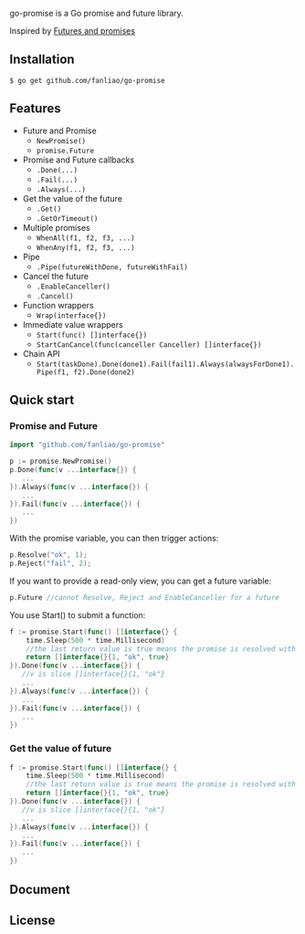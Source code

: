 [home]: github.com/fanliao/go-promise

go-promise is a Go promise and future library.

Inspired by [Futures and promises]()

## Installation

    $ go get github.com/fanliao/go-promise

## Features

* Future and Promise
  * ```NewPromise()```
  * ```promise.Future```
* Promise and Future callbacks
  * ```.Done(...)```
  * ```.Fail(...)```
  * ```.Always(...)```
* Get the value of the future
  * ```.Get() ```
  * ```.GetOrTimeout()```
* Multiple promises
  * ```WhenAll(f1, f2, f3, ...)```
  * ```WhenAny(f1, f2, f3, ...)```
* Pipe
  * ```.Pipe(futureWithDone, futureWithFail)```
* Cancel the future
  * ```.EnableCanceller()```
  * ```.Cancel()```
* Function wrappers
  * ```Wrap(interface{})```
* Immediate value wrappers
  * ```Start(func() []interface{})```
  * ```StartCanCancel(func(canceller Canceller) []interface{})```
* Chain API
  * ```Start(taskDone).Done(done1).Fail(fail1).Always(alwaysForDone1).Pipe(f1, f2).Done(done2)```

	
## Quick start

### Promise and Future 

```go
import "github.com/fanliao/go-promise"

p := promise.NewPromise()
p.Done(func(v ...interface{}) {
   ...
}).Always(func(v ...interface{}) {
   ...
}).Fail(func(v ...interface{}) {
   ...
})
```

With the promise variable, you can then trigger actions:

```go
p.Resolve("ok", 1);
p.Reject("fail", 2);
```

If you want to provide a read-only view, you can get a future variable:

```go
p.Future //cannot Resolve, Reject and EnableCanceller for a future
```

You use Start() to submit a function:

```go
f := promise.Start(func() []interface{} {
	time.Sleep(500 * time.Millisecond)
	//the last return value is true means the promise is resolved with 1, ok
	return []interface{}{1, "ok", true}  
}).Done(func(v ...interface{}) {
   //v is slice []interface{}{1, "ok"}
   ...
}).Always(func(v ...interface{}) {
   ...
}).Fail(func(v ...interface{}) {
   ...
})
```

### Get the value of future

```go
f := promise.Start(func() []interface{} {
	time.Sleep(500 * time.Millisecond)
	//the last return value is true means the promise is resolved with 1, ok
	return []interface{}{1, "ok", true}  
}).Done(func(v ...interface{}) {
   //v is slice []interface{}{1, "ok"}
   ...
}).Always(func(v ...interface{}) {
   ...
}).Fail(func(v ...interface{}) {
   ...
})
```


## Document



## License

